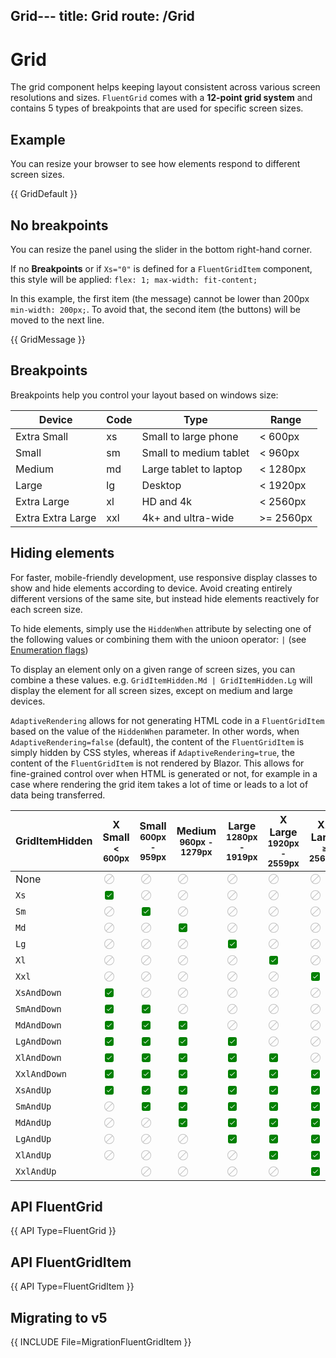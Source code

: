 Grid---
title: Grid
route: /Grid
---

# Grid

The grid component helps keeping layout consistent across various screen resolutions and sizes.
`FluentGrid` comes with a **12-point grid system** and contains 5 types of breakpoints that are used for specific screen sizes.

## Example

You can resize your browser to see how elements respond to different screen sizes.

{{ GridDefault }}

## No breakpoints

You can resize the panel using the slider in the bottom right-hand corner.

If no **Breakpoints** or if `Xs="0"` is defined for a `FluentGridItem` component,
this style will be applied: `flex: 1; max-width: fit-content;`

In this example, the first item (the message) cannot be lower than 200px `min-width: 200px;`.
To avoid that, the second item (the buttons) will be moved to the next line.

{{ GridMessage }}

## Breakpoints

Breakpoints help you control your layout based on windows size:

| Device            | Code | Type                   | Range     |
|-------------------|------|------------------------|-----------|
| Extra Small       | xs   | Small to large phone   | < 600px   |
| Small             | sm   | Small to medium tablet | < 960px   |
| Medium            | md   | Large tablet to laptop | < 1280px  |
| Large             | lg   | Desktop                | < 1920px  |
| Extra Large       | xl   | HD and 4k              | < 2560px  |
| Extra Extra Large | xxl  | 4k+ and ultra-wide     | >= 2560px |

## Hiding elements

For faster, mobile-friendly development, use responsive display classes to show and hide elements according to device.
Avoid creating entirely different versions of the same site, but instead hide elements reactively for each screen size.

To hide elements, simply use the `HiddenWhen` attribute by selecting one of the following values or combining
them with the unioon operator: `|` (see [Enumeration flags](https://learn.microsoft.com/en-us/dotnet/api/system.flagsattribute))

To display an element only on a given range of screen sizes, you can combine a these values.
e.g. `GridItemHidden.Md | GridItemHidden.Lg` will display the element for all screen sizes,
except on medium and large devices.

`AdaptiveRendering` allows for not generating HTML code in a `FluentGridItem` based on the value of the `HiddenWhen` parameter.
In other words, when `AdaptiveRendering=false` (default), the content of the `FluentGridItem` is simply hidden by CSS styles,
whereas if `AdaptiveRendering=true`, the content of the `FluentGridItem` is not rendered by Blazor.
This allows for fine-grained control over when HTML is generated or not, for example in a case where rendering
the grid item takes a lot of time or leads to a lot of data being transferred.


<div class="grid-item-hidden">

|GridItemHidden|X Small<br/><sup>< 600px</sup>|Small<br/><sup>600px - 959px</sup>|Medium<br/><sup>960px - 1279px</sup>|Large<br/><sup>1280px - 1919px</sup>|X Large<br/><sup>1920px - 2559px</sup>|XX Large<br/><sup>≥ 2560px</sup>|
|--------------|-----------------|-----------------|-----------------|-----------------|-----------------|-----------------|
| None         | <div />         | <div />         | <div />         | <div />         | <div />         | <div />         |
| `Xs`         | <div checked /> | <div />         | <div />         | <div />         | <div />         | <div />         |
| `Sm`         | <div />         | <div checked /> | <div />         | <div />         | <div />         | <div />         |
| `Md`         | <div />         | <div />         | <div checked /> | <div />         | <div />         | <div />         |
| `Lg`         | <div />         | <div />         | <div />         | <div checked /> | <div />         | <div />         |
| `Xl`         | <div />         | <div />         | <div />         | <div />         | <div checked /> | <div />         |
| `Xxl`        | <div />         | <div />         | <div />         | <div />         | <div />         | <div checked /> |
| `XsAndDown`  | <div checked /> | <div />         | <div />         | <div />         | <div />         | <div />         |
| `SmAndDown`  | <div checked /> | <div checked /> | <div />         | <div />         | <div />         | <div />         |
| `MdAndDown`  | <div checked /> | <div checked /> | <div checked /> | <div />         | <div />         | <div />         |
| `LgAndDown`  | <div checked /> | <div checked /> | <div checked /> | <div checked /> | <div />         | <div />         |
| `XlAndDown`  | <div checked /> | <div checked /> | <div checked /> | <div checked /> | <div checked /> | <div />         |
| `XxlAndDown` | <div checked /> | <div checked /> | <div checked /> | <div checked /> | <div checked /> | <div checked /> |
| `XsAndUp`    | <div checked /> | <div checked /> | <div checked /> | <div checked /> | <div checked /> | <div checked /> |
| `SmAndUp`    | <div />         | <div checked /> | <div checked /> | <div checked /> | <div checked /> | <div checked /> |
| `MdAndUp`    | <div />         | <div />         | <div checked /> | <div checked /> | <div checked /> | <div checked /> |
| `LgAndUp`    | <div />         | <div />         | <div />         | <div checked /> | <div checked /> | <div checked /> |
| `XlAndUp`    | <div />         | <div />         | <div />         | <div />         | <div checked /> | <div checked /> |
| `XxlAndUp`   |                 | <div />         | <div />         | <div />         | <div />         | <div checked /> |

</div>

## API FluentGrid

{{ API Type=FluentGrid }}

## API FluentGridItem

{{ API Type=FluentGridItem }}


<style>
  .grid-item-hidden th:not(:first-child) {
    text-align: center !important;
  }

  .grid-item-hidden td:not(:first-child) {
    text-align: center !important;
  }

  .grid-item-hidden div:not([checked]) {
    position: relative;
    width: 20px;
    height: 20px;
  }

  .grid-item-hidden div:not([checked])::before {
    content: '';
    position: absolute;
    top: 0;
    left: 0;
    width: 100%;
    height: 100%;
    background: url('data:image/svg+xml;utf8,<svg xmlns="http://www.w3.org/2000/svg" style="width: 20px; fill: silver;" focusable="false" viewBox="0 0 20 20" aria-hidden="true"><path d="M18 10a8 8 0 1 1-16 0 8 8 0 0 1 16 0Zm-1 0c0-1.75-.64-3.36-1.7-4.58l-9.88 9.87A7 7 0 0 0 17 10ZM4.7 14.58l9.88-9.87a7 7 0 0 0-9.87 9.87Z"></path></svg>') no-repeat center center;
    background-size: contain;
  }

  .grid-item-hidden div[checked] {
    position: relative;
    width: 20px;
    height: 20px;
  }

  .grid-item-hidden div[checked]::before {
    content: '';
    position: absolute;
    top: 0;
    left: 0;
    width: 100%;
    height: 100%;
    background: url('data:image/svg+xml;utf8,<svg xmlns="http://www.w3.org/2000/svg" style="width: 20px; fill: green;" focusable="false" viewBox="0 0 20 20" aria-hidden="true"><path d="M6 3a3 3 0 0 0-3 3v8a3 3 0 0 0 3 3h8a3 3 0 0 0 3-3V6a3 3 0 0 0-3-3H6Zm7.85 4.85-5 5a.5.5 0 0 1-.7 0l-2-2a.5.5 0 0 1 .7-.7l1.65 1.64 4.65-4.64a.5.5 0 0 1 .7.7Z"></path></svg>') no-repeat center center;
    background-size: contain;
  }
</style>

## Migrating to v5

{{ INCLUDE File=MigrationFluentGridItem }}
